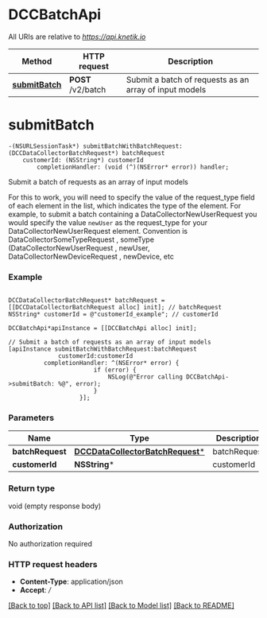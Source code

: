 # DCCBatchApi

All URIs are relative to *https://api.knetik.io*

Method | HTTP request | Description
------------- | ------------- | -------------
[**submitBatch**](DCCBatchApi.md#submitbatch) | **POST** /v2/batch | Submit a batch of requests as an array of input models


# **submitBatch**
```objc
-(NSURLSessionTask*) submitBatchWithBatchRequest: (DCCDataCollectorBatchRequest*) batchRequest
    customerId: (NSString*) customerId
        completionHandler: (void (^)(NSError* error)) handler;
```

Submit a batch of requests as an array of input models

For this to work, you will need to specify the value of the request_type field of each element in the list, which indicates the type of the element. For example, to submit a batch containing a DataCollectorNewUserRequest you would specify the value `newUser` as the request_type for your DataCollectorNewUserRequest element. Convention is DataCollectorSomeTypeRequest , someType (DataCollectorNewUserRequest , newUser, DataCollectorNewDeviceRequest , newDevice, etc

### Example 
```objc

DCCDataCollectorBatchRequest* batchRequest = [[DCCDataCollectorBatchRequest alloc] init]; // batchRequest
NSString* customerId = @"customerId_example"; // customerId

DCCBatchApi*apiInstance = [[DCCBatchApi alloc] init];

// Submit a batch of requests as an array of input models
[apiInstance submitBatchWithBatchRequest:batchRequest
              customerId:customerId
          completionHandler: ^(NSError* error) {
                        if (error) {
                            NSLog(@"Error calling DCCBatchApi->submitBatch: %@", error);
                        }
                    }];
```

### Parameters

Name | Type | Description  | Notes
------------- | ------------- | ------------- | -------------
 **batchRequest** | [**DCCDataCollectorBatchRequest***](DCCDataCollectorBatchRequest*.md)| batchRequest | 
 **customerId** | **NSString***| customerId | 

### Return type

void (empty response body)

### Authorization

No authorization required

### HTTP request headers

 - **Content-Type**: application/json
 - **Accept**: */*

[[Back to top]](#) [[Back to API list]](../README.md#documentation-for-api-endpoints) [[Back to Model list]](../README.md#documentation-for-models) [[Back to README]](../README.md)

